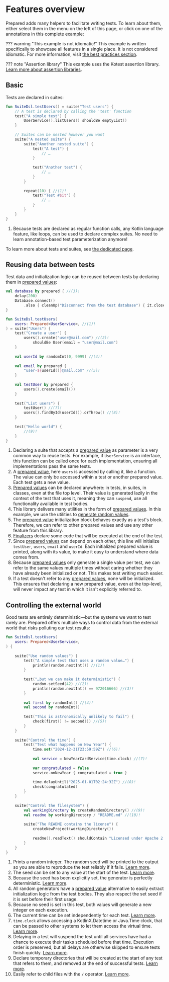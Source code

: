 # Features overview

Prepared adds many helpers to facilitate writing tests. To learn about them, either select them in the menu on the left of this page, or click on one of the annotations in this complete example:

??? warning "This example is not idiomatic!"
    This example is written specifically to showcase all features in a single place. It is not considered idiomatic.
    For more information, visit [the best practices section](../practices/index).

??? note "Assertion library"
    This example uses the Kotest assertion library.
    [Learn more about assertion libraries](../tutorials/index.md#assertion-libraries).

## Basic

Tests are declared in suites:

```kotlin
fun SuiteDsl.testUsers() = suite("Test users") {
	// A test is declared by calling the 'test' function
	test("A simple test") {
		UserService().listUsers() shouldBe emptyList()
	}
    
	// Suites can be nested however you want
	suite("A nested suite") {
		suite("Another nested suite") {
			test("A test") {
				// …
			}
            
			test("Another test") {
				// …
			}
		}
        
		repeat(10) { //(1)!
			test("Test #$it") {
				// …
			}
		}
	}
}
```

1.  Because tests are declared as regular function calls, any Kotlin language feature, like loops, can be used to declare complex suites. No need to learn annotation-based test parameterization anymore!

To learn more about tests and suites, see [the dedicated page](../tutorials/syntax.md).

## Reusing data between tests

Test data and initialization logic can be reused between tests by declaring them in [prepared values](prepared-values.md):

```kotlin
val database by prepared { //(3)!
	delay(200)
	Database.connect()
		.also { cleanUp("Disconnect from the test database") { it.close() } } //(6)!    
}

fun SuiteDsl.testUsers(
	users: Prepared<UserService>, //(1)!
) = suite("Users") {
	test("Create a user") {
		users().create("user@mail.com") //(2)!
			shouldBe User(email = "user@mail.com")
	}
    
	val userId by randomInt(0, 9999) //(4)!
	
    val email by prepared {
		"user-${userId()}@mail.com" //(5)!
	}
	
    val testUser by prepared {
		users().create(email())
 	}
    
	test("List users") {
		testUser() //(7)!
		users().findById(userId()).orThrow() //(8)!
	}
    
	test("Hello world") {
		//(9)! 
	}
}
```

1.  Declaring a suite that accepts a [prepared value](prepared-values.md) as parameter is a very common way to reuse tests. 
    For example, if `UserService` is an interface, this function can be called once for each implementation, ensuring all implementations pass the same tests.
2.  A [prepared value](prepared-values.md), here `users` is accessed by calling it, like a function. The value can only be accessed within a test or another prepared value. Each test gets a new value.
3.  [Prepared values](prepared-values.md) can be declared anywhere: in tests, in suites, in classes, even at the file top level. Their value is generated lazily in the context of the test that uses it, meaning they can `suspend`, use all functionality available in test bodies.
4.  This library delivers many utilities in the form of [prepared values](prepared-values.md). In this example, we use the utilities to [generate random values](random.md).
5.  The [prepared value](prepared-values.md) initialization block behaves exactly as a test's block. Therefore, we can refer to other prepared values and use any other feature from this library.
6.  [Finalizers](finalizers.md) declare some code that will be executed at the end of the test.
7.  Since [prepared values](prepared-values.md) can depend on each other, this line will initialize `testUser`, `users`, `email` and `userId`. Each initialized prepared value is printed, along with its value, to make it easy to understand where data comes from.
8.  Because [prepared values](prepared-values.md) only generate a single value per test, we can refer to the same values multiple times without caring whether they have already been initialized or not. This makes test writing much easier.
9.  If a test doesn't refer to any [prepared values](prepared-values.md), none will be initialized. This ensures that declaring a new prepared value, even at the top-level, will never impact any test in which it isn't explicitly referred to.

## Controlling the external world

Good tests are entirely deterministic—but the systems we want to test rarely are. Prepared offers multiple ways to control data from the external world that risks polluting our test results:

```kotlin
fun SuiteDsl.testUsers(
	users: Prepared<UserService>,
) {
	
	suite("Use random values") {
		test("A simple test that uses a random value…") {
			println(random.nextInt()) //(1)!
		}
		
		test("…but we can make it deterministic") {
			random.setSeed(42) //(2)!
			println(random.nextInt() == 972016666) //(3)!
		}
        
		val first by randomInt() //(4)!
		val second by randomInt()
      
		test("This is astronomically unlikely to fail") {
			check(first() != second()) //(5)!
		}
	}
    
	suite("Control the time") {
		test("Test what happens on New Year") {
			time.set("2024-12-31T23:59:59Z") //(6)!
            
			val service = NewYearCardService(time.clock) //(7)!
            
			var congratulated = false
			service.onNewYear { congratulated = true }
			
			time.delayUntil("2025-01-01T02:24:32Z") //(8)!
			check(congratulated)
		}
	}
    
	suite("Control the filesystem") {
		val workingDirectory by createRandomDirectory() //(9)!
		val readme by workingDirectory / "README.md" //(10)!
        
		suite("The README contains the license") {
			createNewProject(workingDirectory())
			
			readme().readText() shouldContain "Licensed under Apache 2.0"
		}
	}
}
```

1.  Prints a random integer. The random seed will be printed to the output so you are able to reproduce the test reliably if it fails. [Learn more](random.md).
2.  The seed can be set to any value at the start of the test. [Learn more](random.md).
3.  Because the seed has been explicitly set, the generator is perfectly deterministic. [Learn more](random.md).
4.  All random generators have a [prepared value](prepared-values.md) alternative to easily extract initialization logic from the test bodies. They also respect the set seed if it is set before their first usage.
5.  Because no seed is set in this test, both values will generate a new integer on each execution.
6.  The current time can be set independently for each test. [Learn more](time.md).
7.  `time.clock` allows accessing a KotlinX.Datetime or Java.Time clock, that can be passed to other systems to let them access the virtual time. [Learn more](time.md).
8.  Delaying in a test will suspend the test until all services have had a chance to execute their tasks scheduled before that time. Execution order is preserved, but all delays are otherwise skipped to ensure tests finish quickly. [Learn more](time.md).
9.  Declare temporary directories that will be created at the start of any test that refers to them, and removed at the end of successful tests. [Learn more](files.md).
10. Easily refer to child files with the `/` operator. [Learn more](files.md).
